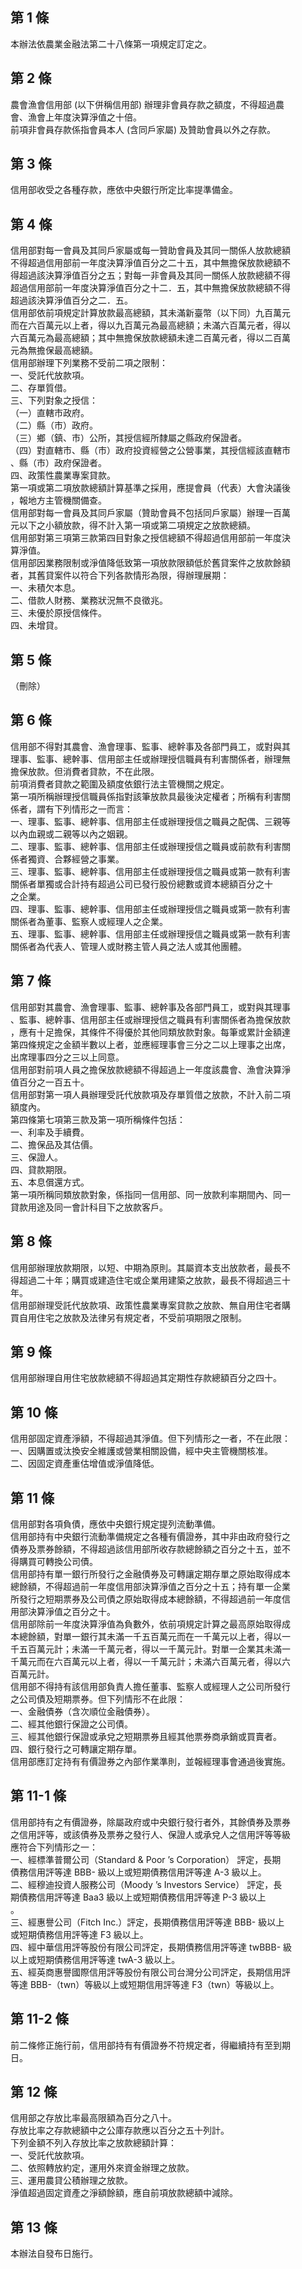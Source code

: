 第 1 條
-------
本辦法依農業金融法第二十八條第一項規定訂定之。

第 2 條
-------
農會漁會信用部 (以下併稱信用部) 辦理非會員存款之額度，不得超過農  
會、漁會上年度決算淨值之十倍。  
前項非會員存款係指會員本人 (含同戶家屬) 及贊助會員以外之存款。

第 3 條
-------
信用部收受之各種存款，應依中央銀行所定比率提準備金。

第 4 條
-------
信用部對每一會員及其同戶家屬或每一贊助會員及其同一關係人放款總額  
不得超過信用部前一年度決算淨值百分之二十五，其中無擔保放款總額不  
得超過該決算淨值百分之五；對每一非會員及其同一關係人放款總額不得  
超過信用部前一年度決算淨值百分之十二．五，其中無擔保放款總額不得  
超過該決算淨值百分之二．五。  
信用部依前項規定計算放款最高總額，其未滿新臺幣（以下同）九百萬元  
而在六百萬元以上者，得以九百萬元為最高總額；未滿六百萬元者，得以  
六百萬元為最高總額；其中無擔保放款總額未達二百萬元者，得以二百萬  
元為無擔保最高總額。  
信用部辦理下列業務不受前二項之限制：  
一、受託代放款項。  
二、存單質借。  
三、下列對象之授信：  
（一）直轄市政府。  
（二）縣（市）政府。  
（三）鄉（鎮、市）公所，其授信經所隸屬之縣政府保證者。  
（四）對直轄市、縣（市）政府投資經營之公營事業，其授信經該直轄市  
      、縣（市）政府保證者。  
四、政策性農業專案貸款。  
第一項或第二項放款總額計算基準之採用，應提會員（代表）大會決議後  
，報地方主管機關備查。  
信用部對每一會員及其同戶家屬（贊助會員不包括同戶家屬）辦理一百萬  
元以下之小額放款，得不計入第一項或第二項規定之放款總額。  
信用部對第三項第三款第四目對象之授信總額不得超過信用部前一年度決  
算淨值。  
信用部因業務限制或淨值降低致第一項放款限額低於舊貸案件之放款餘額  
者，其舊貸案件以符合下列各款情形為限，得辦理展期：  
一、未積欠本息。  
二、借款人財務、業務狀況無不良徵兆。  
三、未優於原授信條件。  
四、未增貸。

第 5 條
-------
（刪除）

第 6 條
-------
信用部不得對其農會、漁會理事、監事、總幹事及各部門員工，或對與其  
理事、監事、總幹事、信用部主任或辦理授信職員有利害關係者，辦理無  
擔保放款。但消費者貸款，不在此限。  
前項消費者貸款之範圍及額度依銀行法主管機關之規定。  
第一項所稱辦理授信職員係指對該筆放款具最後決定權者；所稱有利害關  
係者，謂有下列情形之一而言：  
一、理事、監事、總幹事、信用部主任或辦理授信之職員之配偶、三親等  
    以內血親或二親等以內之姻親。  
二、理事、監事、總幹事、信用部主任或辦理授信之職員或前款有利害關  
    係者獨資、合夥經營之事業。  
三、理事、監事、總幹事、信用部主任或辦理授信之職員或第一款有利害  
    關係者單獨或合計持有超過公司已發行股份總數或資本總額百分之十  
    之企業。  
四、理事、監事、總幹事、信用部主任或辦理授信之職員或第一款有利害  
    關係者為董事、監察人或經理人之企業。  
五、理事、監事、總幹事、信用部主任或辦理授信之職員或第一款有利害  
    關係者為代表人、管理人或財務主管人員之法人或其他團體。

第 7 條
-------
信用部對其農會、漁會理事、監事、總幹事及各部門員工，或對與其理事  
、監事、總幹事、信用部主任或辦理授信之職員有利害關係者為擔保放款  
，應有十足擔保，其條件不得優於其他同類放款對象。每筆或累計金額達  
第四條規定之金額半數以上者，並應經理事會三分之二以上理事之出席，  
出席理事四分之三以上同意。  
信用部對前項人員之擔保放款總額不得超過上一年度該農會、漁會決算淨  
值百分之一百五十。  
信用部對第一項人員辦理受託代放款項及存單質借之放款，不計入前二項  
額度內。  
第四條第七項第三款及第一項所稱條件包括：  
一、利率及手續費。  
二、擔保品及其估價。  
三、保證人。  
四、貸款期限。  
五、本息償還方式。  
第一項所稱同類放款對象，係指同一信用部、同一放款利率期間內、同一  
貸款用途及同一會計科目下之放款客戶。

第 8 條
-------
信用部辦理放款期限，以短、中期為原則。其屬資本支出放款者，最長不  
得超過二十年；購買或建造住宅或企業用建築之放款，最長不得超過三十  
年。  
信用部辦理受託代放款項、政策性農業專案貸款之放款、無自用住宅者購  
買自用住宅之放款及法律另有規定者，不受前項期限之限制。

第 9 條
-------
信用部辦理自用住宅放款總額不得超過其定期性存款總額百分之四十。

第 10 條
--------
信用部固定資產淨額，不得超過其淨值。但下列情形之一者，不在此限：  
一、因購置或汰換安全維護或營業相關設備，經中央主管機關核准。  
二、因固定資產重估增值或淨值降低。

第 11 條
--------
信用部對各項負債，應依中央銀行規定提列流動準備。  
信用部持有中央銀行流動準備規定之各種有價證券，其中非由政府發行之  
債券及票券餘額，不得超過該信用部所收存款總餘額之百分之十五，並不  
得購買可轉換公司債。  
信用部持有單一銀行所發行之金融債券及可轉讓定期存單之原始取得成本  
總餘額，不得超過前一年度信用部決算淨值之百分之十五；持有單一企業  
所發行之短期票券及公司債之原始取得成本總餘額，不得超過前一年度信  
用部決算淨值之百分之十。  
信用部除前一年度決算淨值為負數外，依前項規定計算之最高原始取得成  
本總餘額，對單一銀行其未滿一千五百萬元而在一千萬元以上者，得以一  
千五百萬元計；未滿一千萬元者，得以一千萬元計。對單一企業其未滿一  
千萬元而在六百萬元以上者，得以一千萬元計；未滿六百萬元者，得以六  
百萬元計。  
信用部不得持有該信用部負責人擔任董事、監察人或經理人之公司所發行  
之公司債及短期票券。但下列情形不在此限：  
一、金融債券（含次順位金融債券）。  
二、經其他銀行保證之公司債。  
三、經其他銀行保證或承兌之短期票券且經其他票券商承銷或買賣者。  
四、銀行發行之可轉讓定期存單。  
信用部應訂定持有有價證券之內部作業準則，並報經理事會通過後實施。

第 11-1 條
----------
信用部持有之有價證券，除屬政府或中央銀行發行者外，其餘債券及票券  
之信用評等，或該債券及票券之發行人、保證人或承兌人之信用評等等級  
應符合下列情形之一：  
一、經標準普爾公司（Standard & Poor ’s Corporation） 評定，長期  
    債務信用評等達 BBB- 級以上或短期債務信用評等達 A-3  級以上。  
二、經穆迪投資人服務公司（Moody ’s Investors Service） 評定，長  
    期債務信用評等達 Baa3 級以上或短期債務信用評等達 P-3  級以上  
    。  
三、經惠譽公司（Fitch Inc.）評定，長期債務信用評等達 BBB- 級以上  
    或短期債務信用評等達 F3 級以上。  
四、經中華信用評等股份有限公司評定，長期債務信用評等達 twBBB- 級  
    以上或短期債務信用評等達 twA-3  級以上。  
五、經英商惠譽國際信用評等股份有限公司台灣分公司評定，長期信用評  
    等達 BBB-（twn）等級以上或短期信用評等達 F3（twn）等級以上。

第 11-2 條
----------
前二條修正施行前，信用部持有有價證券不符規定者，得繼續持有至到期  
日。

第 12 條
--------
信用部之存放比率最高限額為百分之八十。  
存放比率之存款總額中之公庫存款應以百分之五十列計。  
下列金額不列入存放比率之放款總額計算：  
一、受託代放款項。  
二、依照轉放約定，運用外來資金辦理之放款。  
三、運用農貸公積辦理之放款。  
淨值超過固定資產之淨額餘額，應自前項放款總額中減除。

第 13 條
--------
本辦法自發布日施行。

